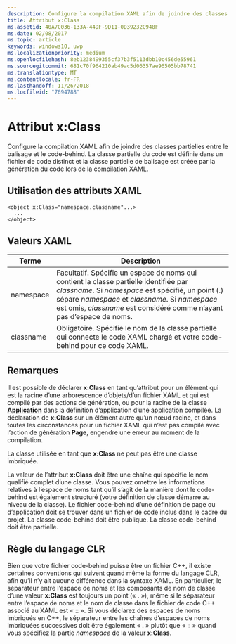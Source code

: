```yaml
---
description: Configure la compilation XAML afin de joindre des classes partielles entre le balisage et le code-behind. La classe partielle du code est définie dans un fichier de code distinct et la classe partielle de balisage est créée par la génération du code lors de la compilation XAML.
title: Attribut x:Class
ms.assetid: 40A7C036-133A-44DF-9D11-0D39232C948F
ms.date: 02/08/2017
ms.topic: article
keywords: windows10, uwp
ms.localizationpriority: medium
ms.openlocfilehash: 8eb1238499355cf37b3f5113dbb10c456de55961
ms.sourcegitcommit: 681c70f964210ab49ac5d06357ae96505bb78741
ms.translationtype: MT
ms.contentlocale: fr-FR
ms.lasthandoff: 11/26/2018
ms.locfileid: "7694788"
---
```

# <a name="xclass-attribute"></a>Attribut x:Class


Configure la compilation XAML afin de joindre des classes partielles entre le balisage et le code-behind. La classe partielle du code est définie dans un fichier de code distinct et la classe partielle de balisage est créée par la génération du code lors de la compilation XAML.

## <a name="xaml-attribute-usage"></a>Utilisation des attributs XAML


``` syntax
<object x:Class="namespace.classname"...>
  ...
</object>
```

## <a name="xaml-values"></a>Valeurs XAML

| Terme | Description |
|------|-------------|
| namespace | Facultatif. Spécifie un espace de noms qui contient la classe partielle identifiée par _classname_. Si _namespace_ est spécifié, un point (.) sépare _namespace_ et _classname_. Si _namespace_ est omis, _classname_ est considéré comme n’ayant pas d’espace de noms. |
| classname | Obligatoire. Spécifie le nom de la classe partielle qui connecte le code XAML chargé et votre code-behind pour ce code XAML. | 

## <a name="remarks"></a>Remarques

Il est possible de déclarer **x:Class** en tant qu’attribut pour un élément qui est la racine d’une arborescence d’objets/d’un fichier XAML et qui est compilé par des actions de génération, ou pour la racine de la classe [**Application**](https://msdn.microsoft.com/library/windows/apps/br242324) dans la définition d’application d’une application compilée. La déclaration de **x:Class** sur un élément autre qu’un nœud racine, et dans toutes les circonstances pour un fichier XAML qui n’est pas compilé avec l’action de génération **Page**, engendre une erreur au moment de la compilation.

La classe utilisée en tant que **x:Class** ne peut pas être une classe imbriquée.

La valeur de l’attribut **x:Class** doit être une chaîne qui spécifie le nom qualifié complet d’une classe. Vous pouvez omettre les informations relatives à l’espace de noms tant qu’il s’agit de la manière dont le code-behind est également structuré (votre définition de classe démarre au niveau de la classe). Le fichier code-behind d’une définition de page ou d’application doit se trouver dans un fichier de code inclus dans le cadre du projet. La classe code-behind doit être publique. La classe code-behind doit être partielle.

## <a name="clr-language-rules"></a>Règle du langage CLR

Bien que votre fichier code-behind puisse être un fichier C++, il existe certaines conventions qui suivent quand même la forme du langage CLR, afin qu’il n’y ait aucune différence dans la syntaxe XAML. En particulier, le séparateur entre l’espace de noms et les composants de nom de classe d’une valeur **x:Class** est toujours un point (« . »), même si le séparateur entre l’espace de noms et le nom de classe dans le fichier de code C++ associé au XAML est « :: ». Si vous déclarez des espaces de noms imbriqués en C++, le séparateur entre les chaînes d’espaces de noms imbriquées successives doit être également « . » plutôt que « :: » quand vous spécifiez la partie *namespace* de la valeur **x:Class**.

